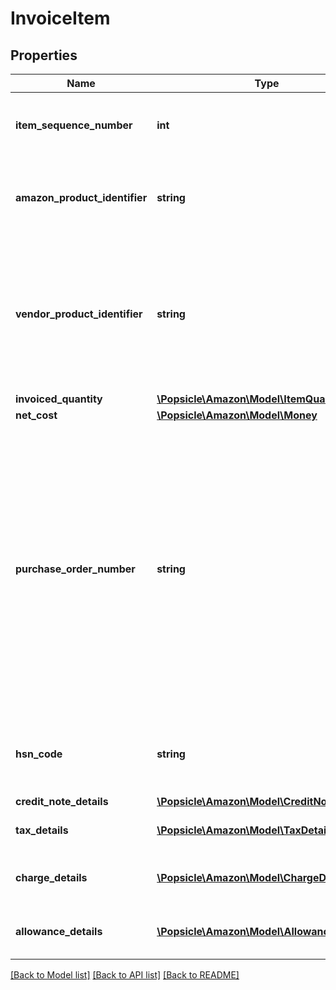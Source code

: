 # InvoiceItem

## Properties
Name | Type | Description | Notes
------------ | ------------- | ------------- | -------------
**item_sequence_number** | **int** | Unique number related to this line item. | 
**amazon_product_identifier** | **string** | Amazon Standard Identification Number (ASIN) of an item. | [optional] 
**vendor_product_identifier** | **string** | The vendor selected product identifier of the item. Should be the same as was provided in the purchase order. | [optional] 
**invoiced_quantity** | [**\Popsicle\Amazon\Model\ItemQuantity**](ItemQuantity.md) |  | 
**net_cost** | [**\Popsicle\Amazon\Model\Money**](Money.md) |  | 
**purchase_order_number** | **string** | The Amazon purchase order number for this invoiced line item. Formatting Notes: 8-character alpha-numeric code. This value is mandatory only when invoiceType is Invoice, and is not required when invoiceType is CreditNote. | [optional] 
**hsn_code** | **string** | HSN Tax code. The HSN number cannot contain alphabets. | [optional] 
**credit_note_details** | [**\Popsicle\Amazon\Model\CreditNoteDetails**](CreditNoteDetails.md) |  | [optional] 
**tax_details** | [**\Popsicle\Amazon\Model\TaxDetails[]**](TaxDetails.md) | Individual tax details per line item. | [optional] 
**charge_details** | [**\Popsicle\Amazon\Model\ChargeDetails[]**](ChargeDetails.md) | Individual charge details per line item. | [optional] 
**allowance_details** | [**\Popsicle\Amazon\Model\AllowanceDetails[]**](AllowanceDetails.md) | Individual allowance details per line item. | [optional] 

[[Back to Model list]](../../README.md#documentation-for-models) [[Back to API list]](../../README.md#documentation-for-api-endpoints) [[Back to README]](../../README.md)

